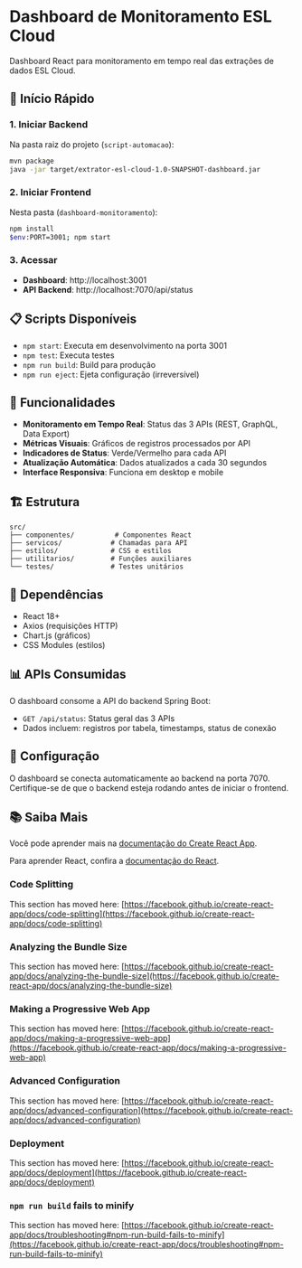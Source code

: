 # Dashboard de Monitoramento ESL Cloud

Dashboard React para monitoramento em tempo real das extrações de dados ESL Cloud.

## 🚀 Início Rápido

### 1. Iniciar Backend
Na pasta raiz do projeto (`script-automacao`):
```bash
mvn package
java -jar target/extrator-esl-cloud-1.0-SNAPSHOT-dashboard.jar
```

### 2. Iniciar Frontend
Nesta pasta (`dashboard-monitoramento`):
```bash
npm install
$env:PORT=3001; npm start
```

### 3. Acessar
- **Dashboard**: http://localhost:3001
- **API Backend**: http://localhost:7070/api/status

## 📋 Scripts Disponíveis

- `npm start`: Executa em desenvolvimento na porta 3001
- `npm test`: Executa testes
- `npm run build`: Build para produção
- `npm run eject`: Ejeta configuração (irreversível)

## 🔧 Funcionalidades

- **Monitoramento em Tempo Real**: Status das 3 APIs (REST, GraphQL, Data Export)
- **Métricas Visuais**: Gráficos de registros processados por API
- **Indicadores de Status**: Verde/Vermelho para cada API
- **Atualização Automática**: Dados atualizados a cada 30 segundos
- **Interface Responsiva**: Funciona em desktop e mobile

## 🏗️ Estrutura

```
src/
├── componentes/          # Componentes React
├── servicos/            # Chamadas para API
├── estilos/             # CSS e estilos
├── utilitarios/         # Funções auxiliares
└── testes/              # Testes unitários
```

## 🔗 Dependências

- React 18+
- Axios (requisições HTTP)
- Chart.js (gráficos)
- CSS Modules (estilos)

## 📊 APIs Consumidas

O dashboard consome a API do backend Spring Boot:
- `GET /api/status`: Status geral das 3 APIs
- Dados incluem: registros por tabela, timestamps, status de conexão

## 🔧 Configuração

O dashboard se conecta automaticamente ao backend na porta 7070. Certifique-se de que o backend esteja rodando antes de iniciar o frontend.

## 📚 Saiba Mais

Você pode aprender mais na [documentação do Create React App](https://facebook.github.io/create-react-app/docs/getting-started).

Para aprender React, confira a [documentação do React](https://reactjs.org/).

### Code Splitting

This section has moved here: [https://facebook.github.io/create-react-app/docs/code-splitting](https://facebook.github.io/create-react-app/docs/code-splitting)

### Analyzing the Bundle Size

This section has moved here: [https://facebook.github.io/create-react-app/docs/analyzing-the-bundle-size](https://facebook.github.io/create-react-app/docs/analyzing-the-bundle-size)

### Making a Progressive Web App

This section has moved here: [https://facebook.github.io/create-react-app/docs/making-a-progressive-web-app](https://facebook.github.io/create-react-app/docs/making-a-progressive-web-app)

### Advanced Configuration

This section has moved here: [https://facebook.github.io/create-react-app/docs/advanced-configuration](https://facebook.github.io/create-react-app/docs/advanced-configuration)

### Deployment

This section has moved here: [https://facebook.github.io/create-react-app/docs/deployment](https://facebook.github.io/create-react-app/docs/deployment)

### `npm run build` fails to minify

This section has moved here: [https://facebook.github.io/create-react-app/docs/troubleshooting#npm-run-build-fails-to-minify](https://facebook.github.io/create-react-app/docs/troubleshooting#npm-run-build-fails-to-minify)
